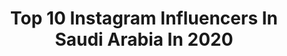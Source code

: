 ---
title: Top 10 Instagram Influencers In Saudi Arabia In 2020
description: >-
  Find top Instagram influencers in Saudi Arabia in 2020. Most popular hashtags: #drawing #artist #draw #art.
platform: Instagram
profiles:
  - username: "18andrecarrillo"
    fullname: >-
      Andre Carrillo 🇵🇪
    location: "Saudi Arabia"
    followers: 2175108
    engagement: 313
    commentsToLikes: 0.023489
    id: ck0w371tlrwna0i19zsqg4zx9
    verified: true
    hashtags: "#publicidad, #yomemuevoencasa, #mirrorselfie, #x19"
  - username: "5sunshine1"
    fullname: >-
      𝐒𝐇𝐀𝐇𝐀𝐃
    location: "Saudi Arabia"
    followers: 95971
    engagement: 705
    commentsToLikes: 0.015333
    id: ck136k9416wwg0i1938xyc8cz
    verified: true
    hashtags: "#thesaudidream, #millionnation"
  - username: "razan.makeupp"
    fullname: >-
      Razan Ahmed رزان أحمد
    location: "Saudi Arabia"
    followers: 18763
    engagement: 360
    commentsToLikes: 0.394348
    id: ck0w5z3pu64im0i199g7ym66a
    verified: false
    hashtags: "#makeup, #toofacedmakeup, #rimmel, #toofacad"
  - username: "herve.renard.hr"
    fullname: >-
      Hervé Renard
    location: "Saudi Arabia"
    followers: 403368
    engagement: 309
    commentsToLikes: 0.028281
    id: ck15rfhgz7ocm0i19tam16qmx
    verified: true
    hashtags: "#alhilal, #afc, #afcu23, #afrique"
  - username: "ak720"
    fullname: >-
      Ahmad
    location: "Saudi Arabia"
    followers: 156931
    engagement: 239
    commentsToLikes: 0.034190
    id: ck15qoqxe3wl80i191c0gba0f
    verified: false
    hashtags: "#honor10i, #magicwatch2"
  - username: "irashedz"
    fullname: >-
      راشد | Rashed
    location: "Saudi Arabia"
    followers: 14789
    engagement: 1374
    commentsToLikes: 0.066046
    id: ck14hstwwbygd0i19hig25t7l
    verified: false
    hashtags: "#saudiarabia, #ford, #blue, #lightroom"
  - username: "l.att1996"
    fullname: >-
      لُ ؤ ي 
    location: "Saudi Arabia"
    followers: 5472
    engagement: 2210
    commentsToLikes: 0.329228
    id: ck138iymlgg4e0i19xxnchxv3
    verified: false
    hashtags: "#latteart, #old, #black, #animals"
  - username: "ad_nans"
    fullname: >-
      عدنان الروقي 🌻
    location: "Saudi Arabia"
    followers: 30680
    engagement: 1193
    commentsToLikes: 0.085125
    id: ck0w3jedjtpw80i19saw1fvz4
    verified: false
    hashtags: "#eye, #betancurtart, #artstudio, #eyeliner"
  - username: "janah_93___"
    fullname: >-
      🎨draw
    location: "Saudi Arabia"
    followers: 59822
    engagement: 807
    commentsToLikes: 0.009267
    id: ck15u3oqbl9v40i19bwhqj6ba
    verified: false
    hashtags: "#art, #artwork, #drawing, #draw"
  - username: "artist.ola"
    fullname: >-
      𝕃𝕆𝕃𝕆 🌸🎨
    location: "Saudi Arabia"
    followers: 10828
    engagement: 1549
    commentsToLikes: 0.059987
    id: ck0w21oxsm7hu0i19c0fp59z1
    verified: false
    hashtags: "#my, #art, #artist, #artfeatur"
---